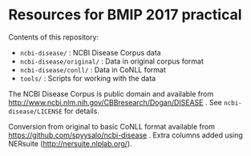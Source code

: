 # Resources for BMIP 2017 practical

Contents of this repository:

- `ncbi-disease/`          :   NCBI Disease Corpus data
- `ncbi-disease/original/` :   Data in original corpus format
- `ncbi-disease/conll/`    :   Data in CoNLL format
- `tools/`                 :   Scripts for working with the data

The NCBI Disease Corpus is public domain and available from
http://www.ncbi.nlm.nih.gov/CBBresearch/Dogan/DISEASE .
See `ncbi-disease/LICENSE` for details.

Conversion from original to basic CoNLL format available from
https://github.com/spyysalo/ncbi-disease . Extra columns added using
NERsuite (http://nersuite.nlplab.org/).

